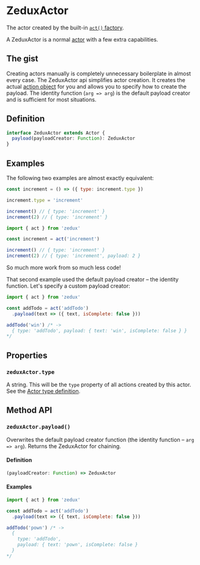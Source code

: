 # ZeduxActor

The actor created by the built-in [`act()` factory](/docs/api/react.md).

A ZeduxActor is a normal [actor](/docs/types/Actor.md) with a few extra capabilities.

## The gist

Creating actors manually is completely unnecessary boilerplate in almost every case. The ZeduxActor api simplifies actor creation. It creates the actual [action object](/docs/types/Action.md) for you and allows you to specify how to create the payload. The identity function (`arg => arg`) is the default payload creator and is sufficient for most situations.

## Definition

```typescript
interface ZeduxActor extends Actor {
  payload(payloadCreator: Function): ZeduxActor
}
```

## Examples

The following two examples are almost exactly equivalent:

```javascript
const increment = () => ({ type: increment.type })

increment.type = 'increment'

increment() // { type: 'increment' }
increment(2) // { type: 'increment' }
```

```javascript
import { act } from 'zedux'

const increment = act('increment')

increment() // { type: 'increment' }
increment(2) // { type: 'increment', payload: 2 }
```

So much more work from so much less code!

That second example used the default payload creator &ndash; the identity function. Let's specify a custom payload creator:

```javascript
import { act } from 'zedux'

const addTodo = act('addTodo')
  .payload(text => ({ text, isComplete: false }))

addTodo('win') /* ->
  { type: 'addTodo', payload: { text: 'win', isComplete: false } }
*/
```

## Properties

### `zeduxActor.type`

A string. This will be the `type` property of all actions created by this actor. See the [Actor type definition](/docs/types/Actor.md).

## Method API

### `zeduxActor.payload()`

Overwrites the default payload creator function (the identity function &ndash; `arg => arg`). Returns the ZeduxActor for chaining.

#### Definition

```typescript
(payloadCreator: Function) => ZeduxActor
```

#### Examples

```javascript
import { act } from 'zedux'

const addTodo = act('addTodo')
  .payload(text => ({ text, isComplete: false }))

addTodo('pown') /* ->
  {
    type: 'addTodo',
    payload: { text: 'pown', isComplete: false }
  }
*/
```
